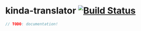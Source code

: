 # kinda-translator [![Build Status](https://travis-ci.org/kinda/kinda-translator.svg?branch=master)](https://travis-ci.org/kinda/kinda-translator)

```js
// TODO: documentation!
```
